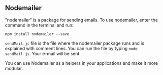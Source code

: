 ## Nodemailer

"nodemailer" is a package for sending emails. To use nodemailer, enter the command in the terminal and run:

`npm install nodemailer --save` 

`sendMail.js` file is the file where the nodemailer package runs and is explained with comment lines. You can run the file by typing `node sendMail.js`. Your e-mail will be sent.

You can use Nodemailer as a helpers in your applications and make it more modular.
